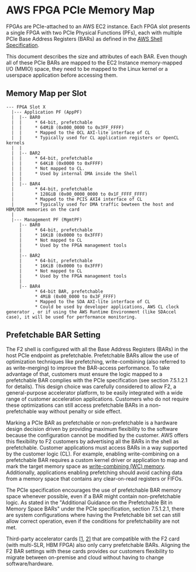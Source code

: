 # AWS FPGA PCIe Memory Map

FPGAs are PCIe-attached to an AWS EC2 instance. Each FPGA slot presents a single FPGA with two PCIe Physical Functions (PFs), each with multiple PCIe Base Address Registers (BARs) as defined in the [AWS Shell Specification](./AWS_Shell_Interface_Specification.md).

This document describes the size and attributes of each BAR. Even though all of these PCIe BARs are mapped to the EC2 Instance memory-mapped I/O (MMIO) space, they need to be mapped to the Linux kernel or a userspace application before accessing them.

## Memory Map per Slot

```text
--- FPGA Slot X
  |--- Application PF (AppPF)
  |  |-- BAR0
  |  |     * 64-bit, prefetchable
  |  |     * 64MiB (0x000_0000 to 0x3FF_FFFF)
  |  |     * Mapped to the OCL AXI-lite interface of CL
  |  |     * Typically used for CL application registers or OpenCL kernels
  |  |
  |  |-- BAR2
  |  |     * 64-bit, prefetchable
  |  |     * 64KiB (0x0000 to 0xFFFF)
  |  |     * Not mapped to CL.
  |  |     * Used by internal DMA inside the Shell
  |  |
  |  |-- BAR4
  |        * 64-bit, prefetchable
  |        * 128GiB (0x00_0000_0000 to 0x1F_FFFF_FFFF)
  |        * Mapped to the PCIS AXI4 interface of CL
  |        * Typically used for DMA traffic bewteen the host and HBM/DDR memories on the card
  |
  |--- Management PF (MgmtPF)
     |-- BAR0
     |     * 64-bit, prefetchable
     |     * 16KiB (0x0000 to 0x3FFF)
     |     * Not mapped to CL
     |     * Used by the FPGA management tools
     |
     |-- BAR2
     |     * 64-bit, prefetchable
     |     * 16KiB (0x0000 to 0x3FFF)
     |     * Not mapped to CL
     |     * Used by the FPGA management tools
     |
     |-- BAR4
           * 64-bit BAR, prefetchable
           * 4MiB (0x00_0000 to 0x3F_FFFF)
           * Mapped to the SDA AXI-lite interface of CL
           * Could be used by developer applications, AWS CL clock generator , or if using the AWS Runtime Environment (like SDAccel case), it will be used for performance monitoring.
```

## Prefetchable BAR Setting

The F2 shell is configured with all the Base Address Registers (BARs) in the host PCIe endpoint as prefetchable. Prefetchable BARs allow the use of optimization techniques like prefetching, write-combining (also referred to as write-merging) to improve the BAR-access performance. To take advantage of that, customers must ensure the logic mapped to a prefetchable BAR complies with the PCIe specification (see section 7.5.1.2.1 for details). This design choice was carefully considered to allow F2, a general-purpose accelerator platform, to be easily integrated with a wide range of customer acceleration applications. Customers who do not require these optimizations can still access prefetchable BARs in a non-prefetchable way without penalty or side effect.

Marking a PCIe BAR as prefetchable or non-prefetchable is a hardware design decision driven by providing maximum flexibility to the software because the configuration cannot be modified by the customer. AWS offers this flexibility to F2 customers by advertising all the BARs in the shell as prefetchable. Customer applications must access BARs in a way supported by the customer logic (CL). For example, enabling write-combining on a prefetchable BAR requires a custom kernel driver or application to map and mark the target memory space as [write-combining (WC) memory](https://docs.kernel.org/driver-api/device-io.html#device-memory-mapping-modes). Additionally, applications enabling prefetching should avoid caching data from a memory space that contains any clear-on-read registers or FIFOs.

The PCIe specification encourages the use of prefetchable BAR memory space whenever possible, even if a BAR might contain non-prefetchable logic. As stated in the "Additional Guidance on the Prefetchable Bit in Memory Space BARs" under the PCIe specification, section 7.5.1.2.1, there are system configurations where having the Prefetchable bit set can still allow correct operation, even if the conditions for prefetchability are not met.

Third-party accelerator cards [[1](https://docs.amd.com/v/u/en-US/ug1468-alveo-u55c), [2](https://docs.amd.com/v/u/en-US/ug1370-u50-installation)] that are compatible with the F2 card (with multi-SLR, HBM FPGA) also only carry prefetchable BARs. Aligning the F2 BAR settings with these cards provides our customers flexibility to migrate between on-premise and cloud without having to change software/hardware.
